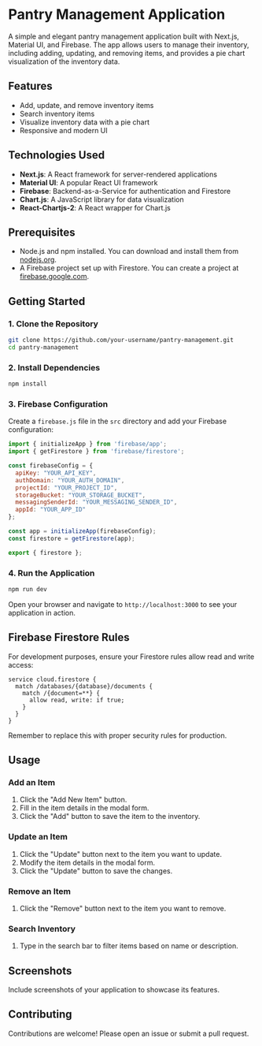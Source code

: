 # Pantry Management Application

A simple and elegant pantry management application built with Next.js, Material UI, and Firebase. The app allows users to manage their inventory, including adding, updating, and removing items, and provides a pie chart visualization of the inventory data.

## Features

- Add, update, and remove inventory items
- Search inventory items
- Visualize inventory data with a pie chart
- Responsive and modern UI

## Technologies Used

- **Next.js**: A React framework for server-rendered applications
- **Material UI**: A popular React UI framework
- **Firebase**: Backend-as-a-Service for authentication and Firestore
- **Chart.js**: A JavaScript library for data visualization
- **React-Chartjs-2**: A React wrapper for Chart.js

## Prerequisites

- Node.js and npm installed. You can download and install them from [nodejs.org](https://nodejs.org/).
- A Firebase project set up with Firestore. You can create a project at [firebase.google.com](https://firebase.google.com/).

## Getting Started

### 1. Clone the Repository

```sh
git clone https://github.com/your-username/pantry-management.git
cd pantry-management
```

### 2. Install Dependencies

```sh
npm install
```

### 3. Firebase Configuration

Create a `firebase.js` file in the `src` directory and add your Firebase configuration:

```js
import { initializeApp } from 'firebase/app';
import { getFirestore } from 'firebase/firestore';

const firebaseConfig = {
  apiKey: "YOUR_API_KEY",
  authDomain: "YOUR_AUTH_DOMAIN",
  projectId: "YOUR_PROJECT_ID",
  storageBucket: "YOUR_STORAGE_BUCKET",
  messagingSenderId: "YOUR_MESSAGING_SENDER_ID",
  appId: "YOUR_APP_ID"
};

const app = initializeApp(firebaseConfig);
const firestore = getFirestore(app);

export { firestore };
```

### 4. Run the Application

```sh
npm run dev
```

Open your browser and navigate to `http://localhost:3000` to see your application in action.

## Firebase Firestore Rules

For development purposes, ensure your Firestore rules allow read and write access:

```plaintext
service cloud.firestore {
  match /databases/{database}/documents {
    match /{document=**} {
      allow read, write: if true;
    }
  }
}
```

Remember to replace this with proper security rules for production.

## Usage

### Add an Item

1. Click the "Add New Item" button.
2. Fill in the item details in the modal form.
3. Click the "Add" button to save the item to the inventory.

### Update an Item

1. Click the "Update" button next to the item you want to update.
2. Modify the item details in the modal form.
3. Click the "Update" button to save the changes.

### Remove an Item

1. Click the "Remove" button next to the item you want to remove.

### Search Inventory

1. Type in the search bar to filter items based on name or description.

## Screenshots

Include screenshots of your application to showcase its features.

## Contributing

Contributions are welcome! Please open an issue or submit a pull request.



